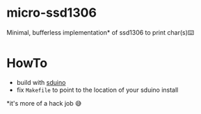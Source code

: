 # micro-ssd1306
Minimal, bufferless implementation* of ssd1306 to print char(s)⌨️

# HowTo
- build with [sduino](https://github.com/tenbaht/sduino)
- fix `Makefile` to point to the location of your sduino install

*it's more of a hack job 😅

